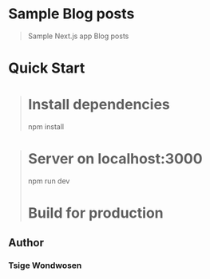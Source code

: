 # Sample Blog posts

> Sample Next.js app Blog posts

# Quick Start

> # Install dependencies
>
> npm install

> # Server on localhost:3000
>
> npm run dev
>
> # Build for production

## Author

### Tsige Wondwosen
